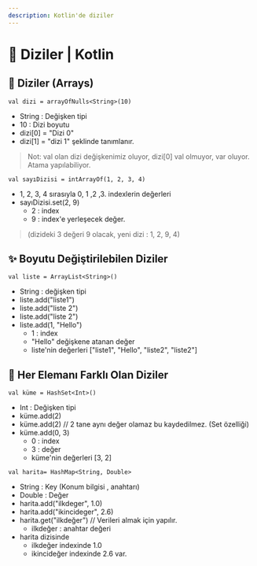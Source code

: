 ```yaml
---
description: Kotlin'de diziler
---
```


# 🚅 Diziler \| Kotlin

## 🔰 Diziler \(Arrays\)

`val dizi = arrayOfNulls<String>(10)`

* String : Değişken tipi
* 10 : Dizi boyutu
* dizi\[0\] = "Dizi 0"
* dizi\[1\] = "dizi 1" şeklinde tanımlanır.

> Not: val olan dizi değişkenimiz oluyor, dizi\[0\] val olmuyor, var oluyor. Atama yapılabiliyor.

`val sayıDizisi = intArrayOf(1, 2, 3, 4)`

* 1, 2, 3, 4 sırasıyla 0, 1 ,2 ,3. indexlerin değerleri
* sayıDizisi.set\(2, 9\)
  * 2 : index
  * 9 : index'e yerleşecek değer.

> \(dizideki 3 değeri 9 olacak, yeni dizi : 1, 2, 9, 4\)

## ✨ Boyutu Değiştirilebilen Diziler

`val liste = ArrayList<String>()`

* String : değişken tipi
* liste.add\("liste1"\)
* liste.add\("liste 2"\)
* liste.add\("liste 2"\)
* liste.add\(1, "Hello"\)
  * 1 : index
  * "Hello" değişkene atanan değer
  * liste'nin değerleri \["liste1", "Hello", "liste2", "liste2"\]

## 🎡 Her Elemanı Farklı Olan Diziler

`val küme = HashSet<Int>()`

* Int : Değişken tipi
* küme.add\(2\)
* küme.add\(2\) // 2 tane aynı değer olamaz bu kaydedilmez. \(Set özelliği\)
* küme.add\(0, 3\)
  * 0 : index
  * 3 : değer
  * küme'nin değerleri \[3, 2\]

`val harita= HashMap<String, Double>`

* String : Key \(Konum bilgisi , anahtarı\)
* Double : Değer
* harita.add\("ilkdeger", 1.0\)
* harita.add\("ikincideger", 2.6\)
* harita.get\("ilkdeğer"\) // Verileri almak için yapılır.
  * ilkdeğer : anahtar değeri
* harita dizisinde
  * ilkdeğer indexinde 1.0
  * ikincideğer indexinde 2.6 var.

